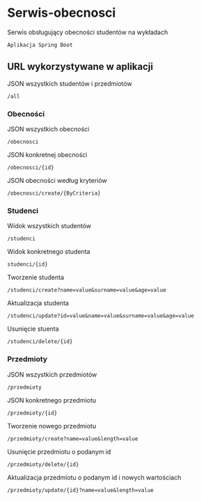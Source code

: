 # Serwis-obecnosci
Serwis obsługujący obecności studentów na wykładach
```bash
Aplikacja Spring Boot
```

## URL wykorzystywane w aplikacji

JSON wszystkich studentów i przedmiotów
```
/all
```
### Obecności
JSON wszystkich obecności
```
/obecnosci
```

JSON konkretnej obecności
```
/obecnosci/{id}
```

JSON obecności według kryteriów 
```
/obecnosci/create/{ByCriteria}
```

### Studenci
Widok wszystkich studentów
```
/studenci
```

Widok konkretnego studenta
```
studenci/{id}
```

Tworzenie studenta
```
/studenci/create?name=value&surname=value&age=value
```

Aktualizacja studenta
```
/studenci/update?id=value&name=value&surname=value&age=value
```

Usunięcie stuenta
```
/studenci/delete/{id}
```

### Przedmioty
JSON wszystkich przedmiotów
```
/przedmioty
```

JSON konkretnego przedmiotu
```
/przedmioty/{id}
```

Tworzenie nowego przedmiotu
```
/przedmioty/create?name=value&length=value
```

Usunięcie przedmiotu o podanym id
```
/przedmioty/delete/{id}
```

Aktualizacja przedmiotu o podanym id i nowych wartościach
```
/przedmioty/update/{id}?name=value&length=value
```
